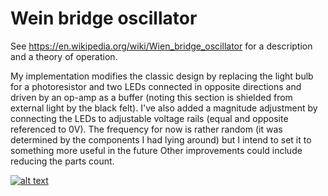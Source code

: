 # Wein bridge oscillator
See https://en.wikipedia.org/wiki/Wien_bridge_oscillator for a description and a theory of operation.

My implementation modifies the classic design by replacing the light bulb for a photoresistor and two LEDs connected in opposite directions and driven by an op-amp as a buffer (noting this section is shielded from external light by the black felt). I've also added a magnitude adjustment by connecting the LEDs to adjustable voltage rails (equal and opposite referenced to 0V).
The frequency for now is rather random (it was determined by the components I had lying around) but I intend to set it to something more useful in the future
Other improvements could include reducing the parts count.

[![alt text](https://github.com/jl974471/Wein-bridge-oscillator/blob/[branch]/image.jpg?raw=true)](https://github.com/jl9724471/Wein-bridge-oscillator/blob/main/Wein%20bridge%20oscillator%20spectrum.jpg?raw=true)
